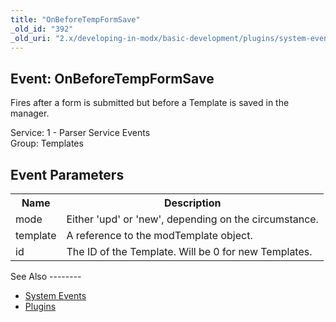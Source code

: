 ```yaml
---
title: "OnBeforeTempFormSave"
_old_id: "392"
_old_uri: "2.x/developing-in-modx/basic-development/plugins/system-events/onbeforetempformsave"
---
```


Event: OnBeforeTempFormSave
---------------------------

Fires after a form is submitted but before a Template is saved in the manager.

Service: 1 - Parser Service Events   
Group: Templates

Event Parameters
----------------

<table><tbody><tr><th>Name</th><th>Description</th></tr><tr><td>mode</td><td>Either 'upd' or 'new', depending on the circumstance.</td></tr><tr><td>template</td><td>A reference to the modTemplate object.</td></tr><tr><td>id</td><td>The ID of the Template. Will be 0 for new Templates.</td></tr></tbody></table>See Also
--------

- [System Events](developing-in-modx/basic-development/plugins/system-events "System Events")
- [Plugins](developing-in-modx/basic-development/plugins "Plugins")